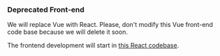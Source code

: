 ### Deprecated Front-end

We will replace Vue with React. Please, don't modify this Vue front-end code base because we will delete it soon.

The frontend development will start in [this React codebase](https://github.com/usetania/tania-core/tree/2.0-dev/frontend).
